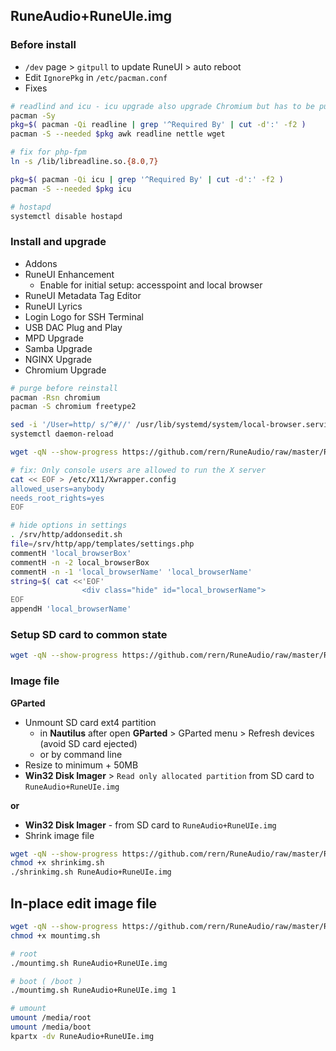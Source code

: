 ## RuneAudio+RuneUIe.img

### Before install
- `/dev` page > `gitpull` to update RuneUI > auto reboot
- Edit `IgnorePkg` in `/etc/pacman.conf`
- Fixes
```sh
# readlind and icu - icu upgrade also upgrade Chromium but has to be purged - reinstalled
pacman -Sy
pkg=$( pacman -Qi readline | grep '^Required By' | cut -d':' -f2 )
pacman -S --needed $pkg awk readline nettle wget

# fix for php-fpm
ln -s /lib/libreadline.so.{8.0,7}

pkg=$( pacman -Qi icu | grep '^Required By' | cut -d':' -f2 )
pacman -S --needed $pkg icu

# hostapd
systemctl disable hostapd
```

### Install and upgrade
- Addons
- RuneUI Enhancement
	- Enable for initial setup: accesspoint and local browser
- RuneUI Metadata Tag Editor
- RuneUI Lyrics
- Login Logo for SSH Terminal
- USB DAC Plug and Play
- MPD Upgrade
- Samba Upgrade
- NGINX Upgrade
- Chromium Upgrade
```sh
# purge before reinstall
pacman -Rsn chromium
pacman -S chromium freetype2

sed -i '/User=http/ s/^#//' /usr/lib/systemd/system/local-browser.service
systemctl daemon-reload

wget -qN --show-progress https://github.com/rern/RuneAudio/raw/master/RuneAudio%2BRuneUIe.img/xinitrc -O /etc/X11/xinit/xinitrc

# fix: Only console users are allowed to run the X server
cat << EOF > /etc/X11/Xwrapper.config
allowed_users=anybody
needs_root_rights=yes
EOF

# hide options in settings
. /srv/http/addonsedit.sh
file=/srv/http/app/templates/settings.php
commentH 'local_browserBox'
commentH -n -2 local_browserBox
commentH -n -1 'local_browserName' 'local_browserName'
string=$( cat <<'EOF'
                <div class="hide" id="local_browserName">
EOF
appendH 'local_browserName'
```

### Setup SD card to common state
```sh
wget -qN --show-progress https://github.com/rern/RuneAudio/raw/master/RuneAudio%2BRuneUIe.img/setup.sh -O - | sh 
```

### Image file
**GParted**
- Unmount SD card ext4 partition
	- in **Nautilus** after open **GParted** > GParted menu > Refresh devices (avoid SD card ejected)
	- or by command line
- Resize to minimum + 50MB
- **Win32 Disk Imager** > `Read only allocated partition` from SD card to `RuneAudio+RuneUIe.img`

**or**
- **Win32 Disk Imager** - from SD card to `RuneAudio+RuneUIe.img`
- Shrink image file
```sh
wget -qN --show-progress https://github.com/rern/RuneAudio/raw/master/RuneAudio%2BRuneUIe.img/shrinkimg.sh
chmod +x shrinkimg.sh
./shrinkimg.sh RuneAudio+RuneUIe.img
```

## In-place edit image file
```sh
wget -qN --show-progress https://github.com/rern/RuneAudio/raw/master/RuneAudio%2BRuneUIe.img/mountimg.sh
chmod +x mountimg.sh

# root
./mountimg.sh RuneAudio+RuneUIe.img

# boot ( /boot )
./mountimg.sh RuneAudio+RuneUIe.img 1

# umount
umount /media/root
umount /media/boot
kpartx -dv RuneAudio+RuneUIe.img
```
  

